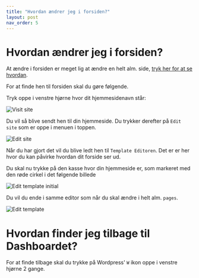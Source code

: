 ```yaml
---
title: "Hvordan ændrer jeg i forsiden?"
layout: post
nav_order: 5
---
```


# Hvordan ændrer jeg i forsiden?

At ændre i forsiden er meget lig at ændre en helt alm. side, [tryk her for at se hvordan]({{site.baseurl}}/hvordan-opretter-jeg-sider).

For at finde hen til forsiden skal du gøre følgende.

Tryk oppe i venstre hjørne hvor dit hjemmesidenavn står:

![Visit site]({{site.baseurl}}/assets/edit-site-dashboard.png)

Du vil så blive sendt hen til din hjemmeside. Du trykker derefter på `Edit site` som er oppe i menuen i toppen.

![Edit site]({{site.baseurl}}/assets/edit-site.png)

Når du har gjort det vil du blive ledt hen til `Template Editoren`. Det er er her hvor du kan påvirke hvordan dit forside ser ud.

Du skal nu trykke på den kasse hvor din hjemmeside er, som markeret med den røde cirkel i det følgende billede

![Edit template initial]({{site.baseurl}}/assets/template-initial.png)

Du vil du ende i samme editor som når du skal ændre i helt alm. `pages`.

![Edit template]({{site.baseurl}}/assets/template-editor.png)


# Hvordan finder jeg tilbage til Dashboardet?

For at finde tilbage skal du trykke på Wordpress' `W` ikon oppe i venstre hjørne 2 gange.

